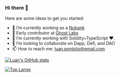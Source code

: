 ### Hi there 👋

Here are some ideas to get you started:

- 🔭 I’m currently working as a [Nubank](https://nubank.com.br/)
- 🌱 Early contributor at [Ghost Labs](https://ghost.finance/)
- 💬 I’m currently working with Solidity+TypeScript ❤️.
- 👯 I’m looking to collaborate on Dapp, Defi, and DAO
- 📫 How to reach me: luan.pontolio@gmail.com

[![Luan's GitHub stats](https://github-readme-stats.vercel.app/api?username=luanpontolio&count_private=true&show_icons=true&theme=radical)](https://github.com/luanpontolio/github-readme-stats)

[![Top Langs](https://github-readme-stats.vercel.app/api/top-langs/?username=luanpontolio&layout=compact&theme=radical)](https://github.com/luanpontolio/github-readme-stats)



<!--
**luanpontolio/luanpontolio** is a ✨ _special_ ✨ repository because its `README.md` (this file) appears on your GitHub profile.

Here are some ideas to get you started:

- 🔭 I’m currently working on Bionexo(https://bionexo.com/)
- 🌱 I’m currently learning ...
- 👯 I’m looking to collaborate on ...
- 🤔 I’m looking for help with ...
- 💬 Ask me about ...
- 📫 How to reach me: ...
- 😄 Pronouns: ...
- ⚡ Fun fact: ...
-->
